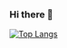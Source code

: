 ### Hi there 👋
[![Top Langs](https://github-readme-stats.vercel.app/api/top-langs/?username=StanislavSluma&layout=compact&theme=light)](https://github.com/StanislavSluma/github-readme-stats)
<!--
**StanislavSluma/StanislavSluma** is a ✨ _special_ ✨ repository because its `README.md` (this file) appears on your GitHub profile.

Here are some ideas to get you started:

- 🔭 I’m currently working on ...
- 🌱 I’m currently learning ...
- 👯 I’m looking to collaborate on ...
- 🤔 I’m looking for help with ...
- 💬 Ask me about ...
- 📫 How to reach me: ...
- 😄 Pronouns: ...
- ⚡ Fun fact: ...
-->
